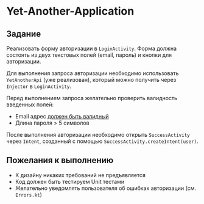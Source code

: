 # Yet-Another-Application

## Задание

Реализовать форму авторизации в `LoginActivity`. 
Форма должна состоять из двух текстовых полей (email, пароль) и кнопки для авторизации.

Для выполнения запроса авторизации необходимо использовать `YetAnotherApi` (уже реализован), который 
можно получить через `Injector` в `LoginActivity`.

Перед выполнением запроса желательно проверить валидность введенных полей:
* Email адрес [должен быть валидный](https://developer.android.com/reference/android/util/Patterns.html#EMAIL_ADDRESS)
* Длина пароля > 5 символов

После выполнения авторизации необходимо открыть `SuccessActivity` через `Intent`, созданный с помощью `SuccessActivity.createIntent(user)`.

## Пожелания к выполнению

* К дизайну никаких требований не предъявляется
* Код должен быть тестируем Unit тестами
* Желательно уведомлять пользователя об ошибках авторизации (см. `Errors.kt`)
